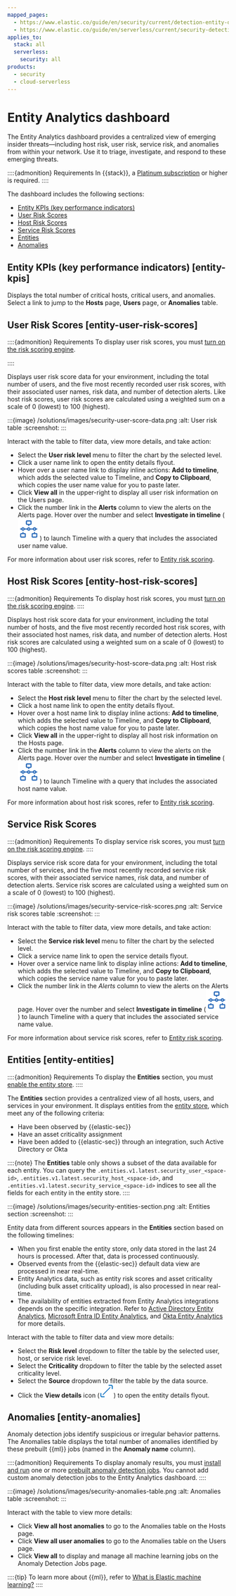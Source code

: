 ```yaml
---
mapped_pages:
  - https://www.elastic.co/guide/en/security/current/detection-entity-dashboard.html
  - https://www.elastic.co/guide/en/serverless/current/security-detection-entity-dashboard.html
applies_to:
  stack: all
  serverless:
    security: all
products:
  - security
  - cloud-serverless
---
```


# Entity Analytics dashboard


The Entity Analytics dashboard provides a centralized view of emerging insider threats—including host risk, user risk, service risk, and anomalies from within your network. Use it to triage, investigate, and respond to these emerging threats.

::::{admonition} Requirements
In {{stack}}, a [Platinum subscription](https://www.elastic.co/pricing/) or higher is required.
::::


The dashboard includes the following sections:

* [Entity KPIs (key performance indicators)](#entity-kpis)
* [User Risk Scores](#entity-user-risk-scores)
* [Host Risk Scores](#entity-host-risk-scores)
* [Service Risk Scores](#service-risk-scores)
* [Entities](#entity-entities)
* [Anomalies](#entity-anomalies)


## Entity KPIs (key performance indicators) [entity-kpis]

Displays the total number of critical hosts, critical users, and anomalies. Select a link to jump to the **Hosts** page, **Users** page, or **Anomalies** table.


## User Risk Scores [entity-user-risk-scores]

::::{admonition} Requirements
To display user risk scores, you must [turn on the risk scoring engine](/solutions/security/advanced-entity-analytics/turn-on-risk-scoring-engine.md).

::::


Displays user risk score data for your environment, including the total number of users, and the five most recently recorded user risk scores, with their associated user names, risk data, and number of detection alerts. Like host risk scores, user risk scores are calculated using a weighted sum on a scale of 0 (lowest) to 100 (highest).

:::{image} /solutions/images/security-user-score-data.png
:alt: User risk table
:screenshot:
:::

Interact with the table to filter data, view more details, and take action:

* Select the **User risk level** menu to filter the chart by the selected level.
* Click a user name link to open the entity details flyout.
* Hover over a user name link to display inline actions: **Add to timeline**, which adds the selected value to Timeline, and **Copy to Clipboard**, which copies the user name value for you to paste later.
* Click **View all** in the upper-right to display all user risk information on the Users page.
* Click the number link in the **Alerts** column to view the alerts on the Alerts page. Hover over the number and select **Investigate in timeline** (![Investigate in timeline icon](/solutions/images/security-timeline-button-osquery.png "title =20x20")) to launch Timeline with a query that includes the associated user name value.

For more information about user risk scores, refer to [Entity risk scoring](/solutions/security/advanced-entity-analytics/entity-risk-scoring.md).


## Host Risk Scores [entity-host-risk-scores]

::::{admonition} Requirements
To display host risk scores, you must [turn on the risk scoring engine](/solutions/security/advanced-entity-analytics/turn-on-risk-scoring-engine.md).
::::


Displays host risk score data for your environment, including the total number of hosts, and the five most recently recorded host risk scores, with their associated host names, risk data, and number of detection alerts. Host risk scores are calculated using a weighted sum on a scale of 0 (lowest) to 100 (highest).

:::{image} /solutions/images/security-host-score-data.png
:alt: Host risk scores table
:screenshot:
:::

Interact with the table to filter data, view more details, and take action:

* Select the **Host risk level** menu to filter the chart by the selected level.
* Click a host name link to open the entity details flyout.
* Hover over a host name link to display inline actions: **Add to timeline**, which adds the selected value to Timeline, and **Copy to Clipboard**, which copies the host name value for you to paste later.
* Click **View all** in the upper-right to display all host risk information on the Hosts page.
* Click the number link in the **Alerts** column to view the alerts on the Alerts page. Hover over the number and select **Investigate in timeline** (![Investigate in timeline icon](/solutions/images/security-timeline-button-osquery.png "title =20x20")) to launch Timeline with a query that includes the associated host name value.

For more information about host risk scores, refer to [Entity risk scoring](/solutions/security/advanced-entity-analytics/entity-risk-scoring.md).


## Service Risk Scores

::::{admonition} Requirements
To display service risk scores, you must [turn on the risk scoring engine](/solutions/security/advanced-entity-analytics/turn-on-risk-scoring-engine.md).
::::

Displays service risk score data for your environment, including the total number of services, and the five most recently recorded service risk scores, with their associated service names, risk data, and number of detection alerts. Service risk scores are calculated using a weighted sum on a scale of 0 (lowest) to 100 (highest).

:::{image} /solutions/images/security-service-risk-scores.png
:alt: Service risk scores table
:screenshot:
:::


Interact with the table to filter data, view more details, and take action:

* Select the **Service risk level** menu to filter the chart by the selected level.
* Click a service name link to open the service details flyout.
* Hover over a service name link to display inline actions: **Add to timeline**, which adds the selected value to Timeline, and **Copy to Clipboard**, which copies the service name value for you to paste later.
* Click the number link in the *Alerts* column to view the alerts on the Alerts page. Hover over the number and select **Investigate in timeline** (![Investigate in timeline icon](/solutions/images/security-timeline-button-osquery.png "title =20x20")) to launch Timeline with a query that includes the associated service name value.

For more information about service risk scores, refer to [Entity risk scoring](/solutions/security/advanced-entity-analytics/entity-risk-scoring.md).


## Entities [entity-entities]


::::{admonition} Requirements
To display the **Entities** section, you must [enable the entity store](/solutions/security/advanced-entity-analytics/entity-store.md#enable-entity-store).
::::


The **Entities** section provides a centralized view of all hosts, users, and services in your environment. It displays entities from the [entity store](/solutions/security/advanced-entity-analytics/entity-store.md), which meet any of the following criteria:

* Have been observed by {{elastic-sec}}
* Have an asset criticality assignment
* Have been added to {{elastic-sec}} through an integration, such Active Directory or Okta

::::{note}
The **Entities** table only shows a subset of the data available for each entity. You can query the `.entities.v1.latest.security_user_<space-id>`, `.entities.v1.latest.security_host_<space-id>`, and `.entities.v1.latest.security_service_<space-id>` indices to see all the fields for each entity in the entity store.
::::


:::{image} /solutions/images/security-entities-section.png
:alt: Entities section
:screenshot:
:::

Entity data from different sources appears in the **Entities** section based on the following timelines:

* When you first enable the entity store, only data stored in the last 24 hours is processed. After that, data is processed continuously.
* Observed events from the {{elastic-sec}} default data view are processed in near real-time.
* Entity Analytics data, such as entity risk scores and asset criticality (including bulk asset criticality upload), is also processed in near real-time.
* The availability of entities extracted from Entity Analytics integrations depends on the specific integration. Refer to [Active Directory Entity Analytics](https://docs.elastic.co/en/integrations/entityanalytics_ad), [Microsoft Entra ID Entity Analytics](https://docs.elastic.co/en/integrations/entityanalytics_entra_id), and [Okta Entity Analytics](https://docs.elastic.co/en/integrations/entityanalytics_okta) for more details.

Interact with the table to filter data and view more details:

* Select the **Risk level** dropdown to filter the table by the selected user, host, or service risk level.
* Select the **Criticality** dropdown to filter the table by the selected asset criticality level.
* Select the **Source** dropdown to filter the table by the data source.
* Click the **View details** icon (![View details icon](/solutions/images/security-view-details-icon.png "title =20x20")) to open the entity details flyout.


## Anomalies [entity-anomalies]

Anomaly detection jobs identify suspicious or irregular behavior patterns. The Anomalies table displays the total number of anomalies identified by these prebuilt {{ml}} jobs (named in the **Anomaly name** column).

::::{admonition} Requirements
To display anomaly results, you must [install and run](/explore-analyze/machine-learning/anomaly-detection/ml-ad-run-jobs.md) one or more [prebuilt anomaly detection jobs](/reference/data-analysis/machine-learning/ootb-ml-jobs-siem.md). You cannot add custom anomaly detection jobs to the Entity Analytics dashboard.
::::


:::{image} /solutions/images/security-anomalies-table.png
:alt: Anomalies table
:screenshot:
:::

Interact with the table to view more details:

* Click **View all host anomalies** to go to the Anomalies table on the Hosts page.
* Click **View all user anomalies** to go to the Anomalies table on the Users page.
* Click **View all** to display and manage all machine learning jobs on the Anomaly Detection Jobs page.

::::{tip}
To learn more about {{ml}}, refer to [What is Elastic machine learning?](/explore-analyze/machine-learning.md)
::::
